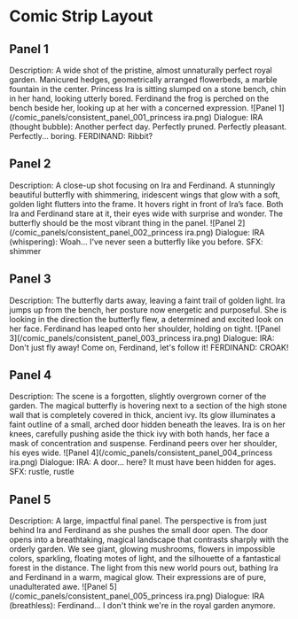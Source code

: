 # Comic Strip Layout

## Panel 1
Description: A wide shot of the pristine, almost unnaturally perfect royal garden. Manicured hedges, geometrically arranged flowerbeds, a marble fountain in the center. Princess Ira is sitting slumped on a stone bench, chin in her hand, looking utterly bored. Ferdinand the frog is perched on the bench beside her, looking up at her with a concerned expression.
![Panel 1](/comic_panels/consistent_panel_001_princess ira.png)
Dialogue: IRA (thought bubble): Another perfect day. Perfectly pruned. Perfectly pleasant. Perfectly... boring.
FERDINAND: Ribbit?

## Panel 2
Description: A close-up shot focusing on Ira and Ferdinand. A stunningly beautiful butterfly with shimmering, iridescent wings that glow with a soft, golden light flutters into the frame. It hovers right in front of Ira’s face. Both Ira and Ferdinand stare at it, their eyes wide with surprise and wonder. The butterfly should be the most vibrant thing in the panel.
![Panel 2](/comic_panels/consistent_panel_002_princess ira.png)
Dialogue: IRA (whispering): Woah... I've never seen a butterfly like you before.
SFX: shimmer

## Panel 3
Description: The butterfly darts away, leaving a faint trail of golden light. Ira jumps up from the bench, her posture now energetic and purposeful. She is looking in the direction the butterfly flew, a determined and excited look on her face. Ferdinand has leaped onto her shoulder, holding on tight.
![Panel 3](/comic_panels/consistent_panel_003_princess ira.png)
Dialogue: IRA: Don't just fly away! Come on, Ferdinand, let's follow it!
FERDINAND: CROAK!

## Panel 4
Description: The scene is a forgotten, slightly overgrown corner of the garden. The magical butterfly is hovering next to a section of the high stone wall that is completely covered in thick, ancient ivy. Its glow illuminates a faint outline of a small, arched door hidden beneath the leaves. Ira is on her knees, carefully pushing aside the thick ivy with both hands, her face a mask of concentration and suspense. Ferdinand peers over her shoulder, his eyes wide.
![Panel 4](/comic_panels/consistent_panel_004_princess ira.png)
Dialogue: IRA: A door... here? It must have been hidden for ages.
SFX: rustle, rustle

## Panel 5
Description: A large, impactful final panel. The perspective is from just behind Ira and Ferdinand as she pushes the small door open. The door opens into a breathtaking, magical landscape that contrasts sharply with the orderly garden. We see giant, glowing mushrooms, flowers in impossible colors, sparkling, floating motes of light, and the silhouette of a fantastical forest in the distance. The light from this new world pours out, bathing Ira and Ferdinand in a warm, magical glow. Their expressions are of pure, unadulterated awe.
![Panel 5](/comic_panels/consistent_panel_005_princess ira.png)
Dialogue: IRA (breathless): Ferdinand... I don't think we're in the royal garden anymore.